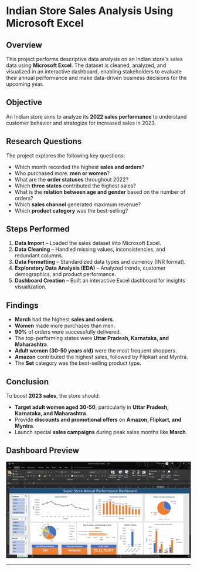 # Indian Store Sales Analysis Using Microsoft Excel  

## Overview  
This project performs descriptive data analysis on an Indian store's sales data using **Microsoft Excel**. The dataset is cleaned, analyzed, and visualized in an interactive dashboard, enabling stakeholders to evaluate their annual performance and make data-driven business decisions for the upcoming year.  

## Objective  
An Indian store aims to analyze its **2022 sales performance** to understand customer behavior and strategize for increased sales in 2023.  

## Research Questions  
The project explores the following key questions:  
- Which month recorded the highest **sales and orders**?  
- Who purchased more: **men or women**?  
- What are the **order statuses** throughout 2022?  
- Which **three states** contributed the highest sales?  
- What is the **relation between age and gender** based on the number of orders?  
- Which **sales channel** generated maximum revenue?  
- Which **product category** was the best-selling?  

## Steps Performed  
1. **Data Import** – Loaded the sales dataset into Microsoft Excel.  
2. **Data Cleaning** – Handled missing values, inconsistencies, and redundant columns.  
3. **Data Formatting** – Standardized data types and currency (INR format).  
4. **Exploratory Data Analysis (EDA)** – Analyzed trends, customer demographics, and product performance.  
5. **Dashboard Creation** – Built an interactive Excel dashboard for insights visualization.  

## Findings  
- **March** had the highest **sales and orders**.  
- **Women** made more purchases than men.  
- **90%** of orders were successfully delivered.  
- The top-performing states were **Uttar Pradesh, Karnataka, and Maharashtra**.  
- **Adult women (30-50 years old)** were the most frequent shoppers.  
- **Amazon** contributed the highest sales, followed by Flipkart and Myntra.  
- The **Set** category was the best-selling product type.  

## Conclusion  
To boost **2023 sales**, the store should:  
- **Target adult women aged 30-50**, particularly in **Uttar Pradesh, Karnataka, and Maharashtra**.  
- Provide **discounts and promotional offers** on **Amazon, Flipkart, and Myntra**.  
- Launch special **sales campaigns** during peak sales months like **March**.  

## Dashboard Preview  
![Dashboard Image](https://github.com/pratheshraj28/Indian-Store-Sales-Analysis/blob/main/Indian%20Store%20Dasboard.png?raw=true)  

---

